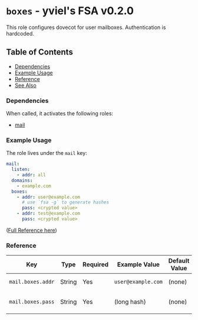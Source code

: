 # `boxes` - yviel's FSA v0.2.0
This role configures dovecot for user mailboxes. Authentication is hardcoded.

## Table of Contents
 - [Dependencies](#dependencies)
 - [Example Usage](#example-usage)
 - [Reference](#reference)
 - [See Also](#see-also)

### Dependencies
When called, it activates the following roles:
 - [mail](../mail)

### Example Usage
The role lives under the `mail` key:
```yaml
mail:
  listen:
    - addr: all
  domains:
    - example.com
  boxes:
    - addr: user@example.com
      # use `fsa -g` to generate hashes
      pass: <crypted value>
    - addr: test@example.com
      pass: <crypted value>
```

([Full Reference here](docs/REFERENCE.md))

### Reference
|Key|Type|Required|Example Value|Default Value|Action|
|--|--|--|--|--|--|
|`mail.boxes.addr`|String|Yes|`user@example.com`|(none)|Mailbox to create|
|`mail.boxes.pass`|String|Yes|(long hash)|(none)|Password, use `fsa -g`|
